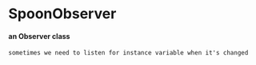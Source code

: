 # SpoonObserver
#### an Observer class
```sometimes we need to listen for instance variable when it's changed```
